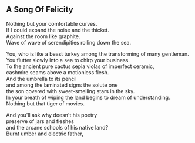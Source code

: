 A Song Of Felicity
------------------
Nothing but your comfortable curves.  
If I could expand the noise and the thicket.  
Against the room like graphite.  
Wave of wave of serendipities rolling down the sea.  
  
You, who is like a beast turkey among the transforming of many gentleman.  
You flutter slowly into a sea to chirp your business.  
To the ancient pure cactus sepia violas of imperfect ceramic,  
cashmire seams above a motionless flesh.  
And the umbrella to its pencil  
and among the laminated signs the solute one  
the son covered with sweet-smelling stars in the sky.  
In your breath of wiping the land begins to dream of understanding.  
Nothing but that tiger of movies.  
  
And you'll ask why doesn't his poetry  
preserve of jars and fleshes  
and the arcane schools of his native land?  
Burnt umber and electric father,  
